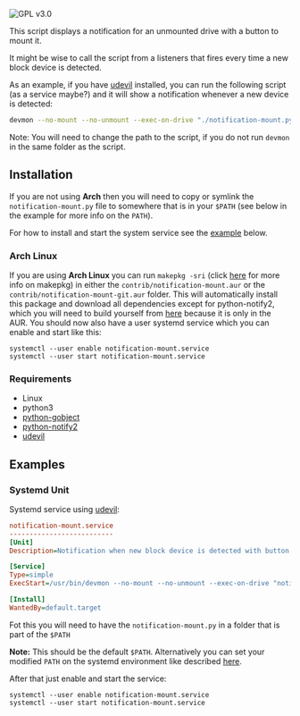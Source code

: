 ![GPL v3.0](https://img.shields.io/github/license/patrick96/notification-mount.svg)

This script displays a notification for an unmounted drive with a button to mount it.

It might be wise to call the script from a listeners that fires every time a new block device is detected.

As an example, if you have [udevil][udevil] installed, you can run the following script (as a service maybe?) and it will show a notification whenever a new device is detected:

```bash
devmon --no-mount --no-unmount --exec-on-drive "./notification-mount.py -d %f"
```
Note: You will need to change the path to the script, if you do not run `devmon` in the same folder as the script.


## Installation
If you are not using **Arch** then you will need to copy or symlink the `notification-mount.py` file to somewhere that is in your `$PATH` (see below in the example for more info on the `PATH`).

For how to install and start the system service see the [example](#systemd-unit) below.
### Arch Linux
If you are using **Arch Linux** you can run `makepkg -sri` (click [here](https://wiki.archlinux.org/index.php/Makepkg) for more info on makepkg) in either the `contrib/notification-mount.aur` or the `contrib/notification-mount-git.aur` folder.
This will automatically install this package and download all dependencies except for python-notify2, which you will need to build yourself from [here](https://aur.archlinux.org/packages/python-notify2/) because it is only in the AUR.
You should now also have a user systemd service which you can enable and start like this:
```
systemctl --user enable notification-mount.service
systemctl --user start notification-mount.service
```
### Requirements
* Linux
* python3
* [python-gobject](https://wiki.gnome.org/Projects/PyGObject)
* [python-notify2](https://pypi.python.org/pypi/notify2)
* [udevil][udevil]

## Examples
### Systemd Unit
Systemd service using [udevil][udevil]:
```ini
notification-mount.service
--------------------------
[Unit]
Description=Notification when new block device is detected with button to mount

[Service]
Type=simple
ExecStart=/usr/bin/devmon --no-mount --no-unmount --exec-on-drive "notification-mount.py -d %%f"

[Install]
WantedBy=default.target
```
Fot this you will need to have the `notification-mount.py` in a folder that is part of the `$PATH`

**Note:** This should be the default `$PATH`. Alternatively you can set your modified `PATH` on the systemd environment like described [here](https://wiki.archlinux.org/index.php/Systemd/User#PATH). 

After that just enable and start the service:
```
systemctl --user enable notification-mount.service
systemctl --user start notification-mount.service
```

[udevil]: https://ignorantguru.github.io/udevil/
